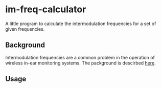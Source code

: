 # im-freq-calculator
A little program to calculate the intermodulation frequencies for a set of given frequencies.

## Background

Intermodulation frequencies are a common problem in the operation of wireless in-ear monitoring systems. The packground is descirbed [here](https://assets.sennheiser.com/downloads/download/file/2066/User_Manual_pro_US.pdf).

## Usage


